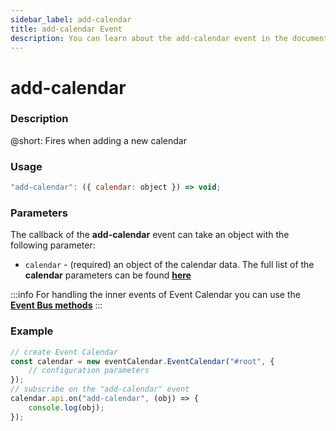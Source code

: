 ```yaml
---
sidebar_label: add-calendar
title: add-calendar Event
description: You can learn about the add-calendar event in the documentation of the DHTMLX JavaScript Event Calendar library. Browse developer guides and API reference, try out code examples and live demos, and download a free 30-day evaluation version of DHTMLX Event Calendar.
---
```


# add-calendar

### Description

@short: Fires when adding a new calendar

### Usage

~~~jsx {}
"add-calendar": ({ calendar: object }) => void;
~~~

### Parameters

The callback of the **add-calendar** event can take an object with the following parameter:

- `calendar` - (required) an object of the calendar data. The full list of the **calendar** parameters can be found [**here**](api/config/js_eventcalendar_calendars_config.md)

:::info
For handling the inner events of Event Calendar you can use the [**Event Bus methods**](api/overview/internal_eventbus_overview.md)
:::

### Example

~~~jsx {6-8}
// create Event Calendar
const calendar = new eventCalendar.EventCalendar("#root", {
    // configuration parameters
});
// subscribe on the "add-calendar" event
calendar.api.on("add-calendar", (obj) => {
    console.log(obj);
});
~~~
